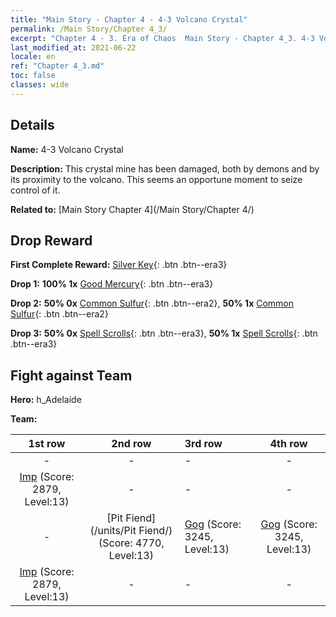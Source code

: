 ```yaml
---
title: "Main Story - Chapter 4 - 4-3 Volcano Crystal"
permalink: /Main Story/Chapter 4_3/
excerpt: "Chapter 4 - 3. Era of Chaos  Main Story - Chapter 4_3. 4-3 Volcano Crystal"
last_modified_at: 2021-06-22
locale: en
ref: "Chapter 4_3.md"
toc: false
classes: wide
---
```


## Details

 **Name:** 4-3 Volcano Crystal

 **Description:** This crystal mine has been damaged, both by demons and by its proximity to the volcano. This seems an opportune moment to seize control of it.

 **Related to:** [Main Story Chapter 4](/Main Story/Chapter 4/)

## Drop Reward

 **First Complete Reward:** [Silver Key](/Items/con_693/){: .btn .btn--era3}

 **Drop 1:** **100% 1x** [Good Mercury](/Items/mat_14/){: .btn .btn--era3}

 **Drop 2:** **50% 0x** [Common Sulfur](/Items/mat_9/){: .btn .btn--era2}, **50% 1x** [Common Sulfur](/Items/mat_9/){: .btn .btn--era2}

 **Drop 3:** **50% 0x** [Spell Scrolls](/Items/con_694/){: .btn .btn--era3}, **50% 1x** [Spell Scrolls](/Items/con_694/){: .btn .btn--era3}


## Fight against Team
 **Hero:** h_Adelaide

 **Team:**


  | 1st row | 2nd row | 3rd row | 4th row |
  |:----:|:----:|:----|:----:|
  | - | - | - | - |
  | [Imp](/units/Imp/) (Score: 2879, Level:13)  | - | - | - |
  | - | [Pit Fiend](/units/Pit Fiend/) (Score: 4770, Level:13)  | [Gog](/units/Gog/) (Score: 3245, Level:13)  | [Gog](/units/Gog/) (Score: 3245, Level:13)  |
  | [Imp](/units/Imp/) (Score: 2879, Level:13)  | - | - | - |


